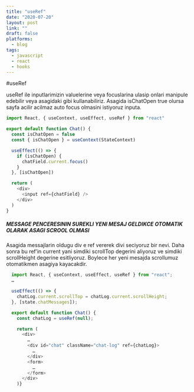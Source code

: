 ```yaml
---
title: "useRef"
date: "2020-07-20"
layout: post
link: ""
draft: false
platforms:
  - blog
tags:
  - javascript
  - react
  - hooks
---
```


#useRef

useRef ile inputlarimizin valuelerine veya focuslarina ulasip onlari manipule edebilir veya asagidaki gibi kullanabiliriz.
Asagida isChatOpen true olursa sayfa acilir acilmaz auto focus olmasini istiyoruz inputa.

```js
import React, { useContext, useEffect, useRef } from "react"

export default function Chat() {
  const isChatOpen = false
  const { isChatOpen } = useContext(StateContext)

  useEffect(() => {
    if (isChatOpen) {
      chatField.current.focus()
    }
  }, [isChatOpen])

  return (
    <div>
      <input ref={chatField} />
    </div>
  )
}
```

##### MESSAGE PENCERESININ SUREKLI YENI MESAJ GELDIKCE OTOMATIK OLARAK ASAGI SCROOL OLMASI

Asagida messajlarin oldugu div e ref vererek divi seciyoruz bir nevi.
Daha sonra bu ref’in current yani simdiki scrollTop degerini aliyoruz ve simdiki scrollHeight degerine esitliyoruz.
Boylece her yeni mesajda scrollumuz otomatikmen asagiya kayacakdir.

```js
  import React, { useContext, useEffect, useRef } from "react";
  …

  useEffect(() => {
    chatLog.current.scrollTop = chatLog.current.scrollHeight;
  }, [state.chatMessages]);

  export default function Chat() {
    const chatLog = useRef(null);

    return (
      <div>
        …
        <div id="chat" className="chat-log" ref={chatLog}>
          …
        </div>
        <form>
          …
        </form>
      </div>
    )}
```
